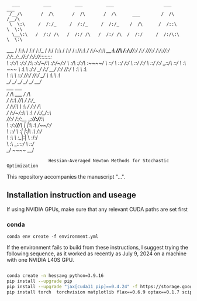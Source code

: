       ___         ___         ___         ___                   ___         ___     
     /__/\       /  /\       /  /\       /  /\      ___        /  /\       /__/\    
     \  \:\     /  /:/_     /  /:/_     /  /:/_    /  /\      /  /::\      \  \:\   
      \__\:\   /  /:/ /\   /  /:/ /\   /  /:/ /\  /  /:/     /  /:/\:\      \  \:\  
  ___ /  /::\ /  /:/ /:/_ /  /:/ /::\ /  /:/ /::\/__/::\    /  /:/~/::\ _____\__\:\ 
 /__/\  /:/\:/__/:/ /:/ //__/:/ /:/\:/__/:/ /:/\:\__\/\:\__/__/:/ /:/\:/__/::::::::\
 \  \:\/:/__\\  \:\/:/ /:\  \:\/:/~/:\  \:\/:/~/:/  \  \:\/\  \:\/:/__\\  \:\~~\~~\/
  \  \::/     \  \::/ /:/ \  \::/ /:/ \  \::/ /:/    \__\::/\  \::/     \  \:\  ~~~ 
   \  \:\      \  \:\/:/   \__\/ /:/   \__\/ /:/     /__/:/  \  \:\      \  \:\     
    \  \:\      \  \::/      /__/:/      /__/:/      \__\/    \  \:\      \  \:\    
     \__\/       \__\/       \__\/       \__\/                 \__\/       \__\/    
                                ___                    ___                          
                               /  /\        ___       /  /\                         
                              /  /::\      /__/\     /  /:/_                        
                             /  /:/\:\     \  \:\   /  /:/ /\                       
                            /  /:/~/::\     \  \:\ /  /:/_/::\                      
                           /__/:/ /:/\:\___  \__\:/__/:/__\/\:\                     
                           \  \:\/:/__\/__/\ |  |:\  \:\ /~~/:/                     
                            \  \::/    \  \:\|  |:|\  \:\  /:/                      
                             \  \:\     \  \:\__|:| \  \:\/:/                       
                              \  \:\     \__\::::/   \  \::/                        
                               \__\/         ~~~~     \__\/                                                 
					
					
					Hessian-Averaged Newton Methods for Stochastic Optimization



This repository accompanies the manuscript "...".


## Installation instruction and useage

If using NVIDIA GPUs, make sure that any relevant CUDA paths are set first

### conda 

	conda env create -f environment.yml

If the environment fails to build from these instructions, I suggest trying the following sequence, as it worked as recently as July 9, 2024 on a machine with one NVIDIA L40S GPU. 

```bash

conda create -n hessavg python=3.9.16
pip install --upgrade pip
pip install --upgrade "jax[cuda11_pip]==0.4.24" -f https://storage.googleapis.com/jax-releases/jax_cuda_releases.html
pip install torch  torchvision matplotlib flax==0.6.9 optax==0.1.7 scipy==1.11.4 orbax-checkpoint==0.4.8



